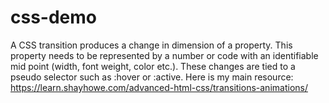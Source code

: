 # css-demo

A CSS transition produces a change in dimension of a property. This property needs to be represented by a number or code with an identifiable mid point (width, font weight, color etc.). These changes are tied to a pseudo selector such as :hover or :active.
Here is my main resource: https://learn.shayhowe.com/advanced-html-css/transitions-animations/
